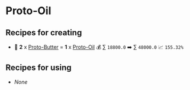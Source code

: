 # Proto-Oil

## Recipes for creating

* 🍳 **2** x [Proto-Butter](<Proto-Butter.md>) = **1** x [Proto-Oil](<Proto-Oil.md>) 💰 ∑ `18800.0` ➡️ ∑ `48000.0` 📈 `155.32%`


## Recipes for using

* _None_
